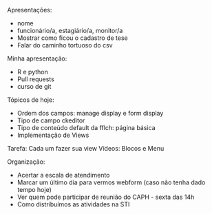 Apresentações:

- nome
- funcionário/a, estagiário/a, monitor/a
- Mostrar como ficou o cadastro de tese
- Falar do caminho tortuoso do csv 

Minha apresentação:

- R e python
- Pull requests
- curso de git

Tópicos de hoje:

- Ordem dos campos: manage display e form display
- Tipo de campo ckeditor
- Tipo de conteúdo default da fflch: página básica 
- Implementação de Views

Tarefa: Cada um fazer sua view
Vídeos: Blocos e Menu

Organização: 

 - Acertar a escala de atendimento
 - Marcar um último dia para vermos webform (caso não tenha dado tempo hoje)
 - Ver quem pode participar de reunião do CAPH - sexta das 14h
 - Como distribuímos as atividades na STI



